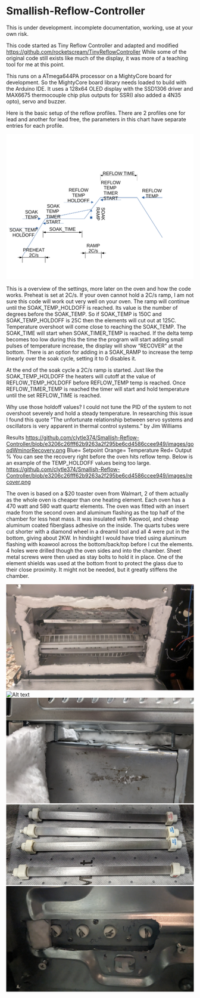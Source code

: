 # Smallish-Reflow-Controller

This is under development. incomplete documentation, working, use at your own risk.

This code started as Tiny Reflow Controller and adapted and modified https://github.com/rocketscream/TinyReflowController  While some of the original code still exists like much of the display, it was more of a teaching tool for me at this point.

This runs on a ATmega644PA processor on a MightyCore board for development. So the MightyCore board library needs loaded to build with the Arduino IDE. It uses a 128x64 OLED display with the SSD1306 driver and MAX6675 thermocouple chip plus outputs for SSR(I also added a 4N35 opto), servo and buzzer.

Here is the basic setup of the reflow profiles.  There are 2 profiles one for lead and another for lead free, the parameters in this chart have separate entries for each profile.

![Alt text](https://github.com/clytle374/Smallish-Reflow-Controller/blob/423ee643de7cbcbdcfa11f0c58c11b50bf000d47/images/reflowplot.png?raw=true "Parameters and useage")

This is a overview of the settings, more later on the oven and how the code works.  Preheat is set at 2C/s. If your oven cannot hold a 2C/s ramp, I am not sure this code will work out very well on your oven. The ramp will continue until the SOAK_TEMP_HOLDOFF is reached.  Its value is the number of degrees before the SOAK_TEMP. So if SOAK_TEMP is 150C and SOAK_TEMP_HOLDOFF is 25C then the elements will cut out at 125C. Temperature overshoot will come close to reaching the SOAK_TEMP. The SOAK_TIME will start when SOAK_TIMER_TEMP is reached. If the delta temp becomes too low during this the time the program will start adding small pulses of temperature increase, the display will show “RECOVER” at the bottom. There is an option for adding in a SOAK_RAMP to increase the temp linearly over the soak cycle, setting it to 0 disables it.

At the end of the soak cycle a 2C/s ramp is started.  Just like the SOAK_TEMP_HOLDOFF the heaters will cutoff at the value of REFLOW_TEMP_HOLDOFF before REFLOW_TEMP temp is reached. Once REFLOW_TIMER_TEMP is reached the timer will start and hold temperature until the set REFLOW_TIME is reached.


Why use those holdoff values?  I could not tune the PID of the system to not overshoot severely and hold a steady temperature. In researching this issue I found this quote “The unfortunate relationship between servo systems and oscillators is very apparent in thermal control systems.” by  Jim Williams

Results
https://github.com/clytle374/Smallish-Reflow-Controller/blob/e3206c26fff62b9263a2f295be6cd4586ccee949/images/goodWminorRecovery.png
Blue= Setpoint      Orange= Temperature     Red= Output %
You can see the recovery right before the oven hits reflow temp. Below is an example of the TEMP_HOLDOFF values being too large.
https://github.com/clytle374/Smallish-Reflow-Controller/blob/e3206c26fff62b9263a2f295be6cd4586ccee949/images/recover.png

The oven is based on a $20 toaster oven from Walmart, 2 of them actually as the whole oven is cheaper than one heating element. Each oven has a 470 watt and 580 watt quartz elements.  The oven was fitted with an insert made from the second oven and aluminum flashing as the top half of the chamber for less heat mass. It was insulated with Kaowool, and cheap aluminum coated fiberglass adhesive on the inside. The quarts tubes were cut shorter with a diamond wheel in a dreamil tool and all 4 were put in the bottom, giving about 2KW.  In hindsight I would have tried using aluminum flashing with koawool across the bottom/back/top before I cut the elements. 4 holes were drilled though the oven sides and into the chamber.  Sheet metal screws were then used as stay bolts to hold it in place.  One of the element shields was used at the bottom front to protect the glass due to their close proximity.  It might not be needed, but it greatly stiffens the chamber.

![Alt text](https://github.com/clytle374/Smallish-Reflow-Controller/blob/91d92f42080de914bb2c817a75af77370e52f0ce/images/PXL_20240418_001903719.jpg?raw=true "Chamber Installed")
![Alt text](https://github.com/clytle374/Smallish-Reflow-Controller/blob/3b54d600ae06a638f3762178752a18d4dce408ca/images/PXL_20240224_103518909.MP.jpg?raw=true "Making the chamber")
![Alt text](https://github.com/clytle374/Smallish-Reflow-Controller/blob/91d92f42080de914bb2c817a75af77370e52f0ce/images/PXL_20240416_003407255.jpg?raw=true "Staybolts")
![Alt text](https://github.com/clytle374/Smallish-Reflow-Controller/blob/40be4b0a984caed33c0f9d8965e814f7ed2b25fe/images/PXL_20240416_003355388.jpg?raw=true "Cut down elements")
![Alt text](https://github.com/clytle374/Smallish-Reflow-Controller/blob/26c49e90dd1e2c1f2d230064f0cf6a58ef4e6dbc/images/PXL_20240426_064943152.jpg?raw=true "elements holder")
